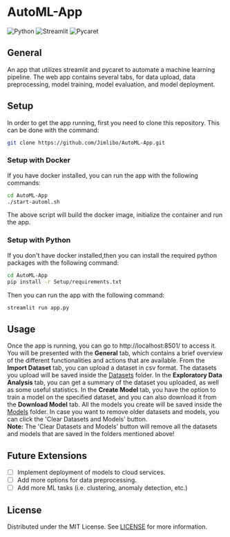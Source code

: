 # AutoML-App

![Python](https://img.shields.io/badge/python-v3.9+-blue.svg)
![Streamlit](https://img.shields.io/badge/streamlit-v1.23-orange.svg)
![Pycaret](https://img.shields.io/badge/pycaret-v2.3.3-green.svg)

## General
An app that utilizes streamlit and pycaret to automate a machine learning pipeline. The web app
contains several tabs, for data upload, data preprocessing, model training, model evaluation, and
model deployment.

## Setup
In order to get the app running, first you need to clone this repository.
This can be done with the command:
```bash
git clone https://github.com/Jimlibo/AutoML-App.git
```

### Setup with Docker
If you have docker installed, you can run the app with the following commands:
```sh
cd AutoML-App
./start-automl.sh
```
The above script will build the docker image, initialize the container and run the app.

### Setup with Python
If you don't have docker installed,then you can install the required python
packages with the following command:
```sh
cd AutoML-App
pip install -r Setup/requirements.txt
```
Then you can run the app with the following command:
```sh
streamlit run app.py
```

## Usage
Once the app is running, you can go to http://localhost:8501/ to access it.
You will be presented with the <b>General</b> tab, which contains a brief overview of the different
functionalities and actions that are available. From the <b>Import Dataset</b> tab, you can upload a
dataset in csv format. The datasets you upload will be saved inside the [Datasets] folder. In the 
<b>Exploratory Data Analysis</b> tab, you can get a summary of the dataset you uploaded, as well as some 
useful statistics. In the <b>Create Model</b> tab, you have the option to train a model on the specified dataset,
and you can also download it from the <b>Download Model</b> tab. All the models you create will be saved inside
the [Models] folder. In case you want to remove older datasets and models, you can click the 'Clear Datasets and Models'
button.\
<b>Note:</b> The 'Clear Datasets and Models' button will remove all the datasets and models that are saved in the folders
mentioned above!

[Datasets]: https://github.com/Jimlibo/AutoML-App/tree/main/Datasets
[Models]: https://github.com/Jimlibo/AutoML-App/tree/main/Models

## Future Extensions
- [ ] Implement deployment of models to cloud services.
- [ ] Add more options for data preprocessing.
- [ ] Add more ML tasks (i.e. clustering, anomaly detection, etc.)

## License
Distributed under the MIT License. See 
[LICENSE](https://github.com/Jimlibo/AutoML-App/tree/main/License_Aggreement/LICENSE) for more information.



